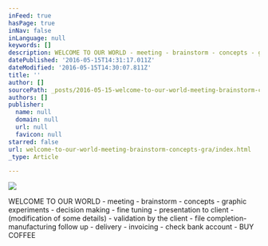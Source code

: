 ```yaml
---
inFeed: true
hasPage: true
inNav: false
inLanguage: null
keywords: []
description: WELCOME TO OUR WORLD - meeting - brainstorm - concepts - graphic experiments - decision making - fine tuning - presentation to client - (modification of some details) - validation by the client - file completion- manufacturing follow up - delivery - invoicing - check bank account - BUY COFFEE
datePublished: '2016-05-15T14:31:17.011Z'
dateModified: '2016-05-15T14:30:07.811Z'
title: ''
author: []
sourcePath: _posts/2016-05-15-welcome-to-our-world-meeting-brainstorm-concepts-gra.md
authors: []
publisher:
  name: null
  domain: null
  url: null
  favicon: null
starred: false
url: welcome-to-our-world-meeting-brainstorm-concepts-gra/index.html
_type: Article

---
```

![](https://the-grid-user-content.s3-us-west-2.amazonaws.com/289c7b05-5213-4d4c-9422-871ecabc08e0.jpg)

WELCOME TO OUR WORLD - meeting - brainstorm - concepts - graphic experiments - decision making - fine tuning - presentation to client - (modification of some details) - validation by the client - file completion- manufacturing follow up - delivery - invoicing - check bank account - BUY COFFEE
